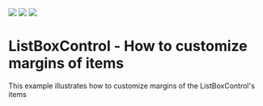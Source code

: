 <!-- default badges list -->
![](https://img.shields.io/endpoint?url=https://codecentral.devexpress.com/api/v1/VersionRange/128623154/18.1.4%2B)
[![](https://img.shields.io/badge/Open_in_DevExpress_Support_Center-FF7200?style=flat-square&logo=DevExpress&logoColor=white)](https://supportcenter.devexpress.com/ticket/details/T166302)
[![](https://img.shields.io/badge/📖_How_to_use_DevExpress_Examples-e9f6fc?style=flat-square)](https://docs.devexpress.com/GeneralInformation/403183)
<!-- default badges end -->
# ListBoxControl - How to customize margins of items


This example illustrates how to customize margins of the ListBoxControl's items

<br/>


